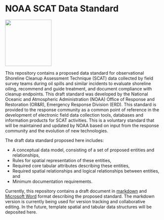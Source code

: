 # NOAA SCAT Data Standard

<img src="https://cloud.githubusercontent.com/assets/6370202/7496276/df14f7ca-f3d8-11e4-8086-d51a3754dff4.jpg" width="150">

This repository contains a proposed data standard for observational Shoreline Cleanup Assessment Technique (SCAT) data collected by field survey teams during oil spills and similar incidents to evaluate shoreline oiling, recommend and guide treatment, and document compliance with cleanup endpoints. This draft standard was developed by the National Oceanic and Atmospheric Administration (NOAA) Office of Response and Restoration (OR&R), Emergency Response Division (ERD). This standard is provided to the response community as a common point of reference in the development of electronic field data collection tools, databases and information products for SCAT activities. This is a voluntary standard that will be maintained and updated by NOAA based on input from the response community and the evolution of new technologies.

The draft data standard proposed here includes:

- A conceptual data model, consisting of a set of proposed entities and relationships,
- Rules for spatial representation of these entities,
- Required core tabular attributes describing these entities,
- Required spatial relationships and logical relationships between entities, and
- Minimum documentation requirements.

Currently, this repository contains a draft document in [markdown](https://github.com/researchplanninginc/NOAA-SCAT-Standard/blob/master/Draft%20SCAT%20Data%20Standard.md) and [Microsoft Word](https://github.com/researchplanninginc/NOAA-SCAT-Standard/blob/master/SCAT%20Draft%20Data%20Standard%2020150505.docx?raw=true) format describing the proposed standard.  The markdown version is currently being used for version tracking and collaborative editing. In the future, template spatial and tabular data structures will be deposited here. 
